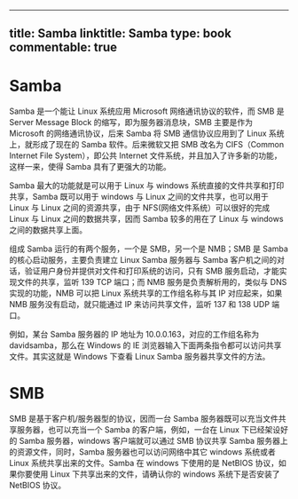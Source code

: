 
---
title: Samba
linktitle: Samba
type: book
commentable: true
---

# Samba

Samba 是一个能让 Linux 系统应用 Microsoft 网络通讯协议的软件，而 SMB 是 Server Message Block 的缩写，即为服务器消息块，SMB 主要是作为 Microsoft 的网络通讯协议，后来 Samba 将 SMB 通信协议应用到了 Linux 系统上，就形成了现在的 Samba 软件。后来微软又把 SMB 改名为 CIFS（Common Internet File System），即公共 Internet 文件系统，并且加入了许多新的功能，这样一来，使得 Samba 具有了更强大的功能。

Samba 最大的功能就是可以用于 Linux 与 windows 系统直接的文件共享和打印共享，Samba 既可以用于 windows 与 Linux 之间的文件共享，也可以用于 Linux 与 Linux 之间的资源共享，由于 NFS(网络文件系统）可以很好的完成 Linux 与 Linux 之间的数据共享，因而 Samba 较多的用在了 Linux 与 windows 之间的数据共享上面。

组成 Samba 运行的有两个服务，一个是 SMB，另一个是 NMB；SMB 是 Samba 的核心启动服务，主要负责建立 Linux Samba 服务器与 Samba 客户机之间的对话，验证用户身份并提供对文件和打印系统的访问，只有 SMB 服务启动，才能实现文件的共享，监听 139 TCP 端口；而 NMB 服务是负责解析用的，类似与 DNS 实现的功能，NMB 可以把 Linux 系统共享的工作组名称与其 IP 对应起来，如果 NMB 服务没有启动，就只能通过 IP 来访问共享文件，监听 137 和 138 UDP 端口。

例如，某台 Samba 服务器的 IP 地址为 10.0.0.163，对应的工作组名称为 davidsamba，那么在 Windows 的 IE 浏览器输入下面两条指令都可以访问共享文件。其实这就是 Windows 下查看 Linux Samba 服务器共享文件的方法。

# SMB

SMB 是基于客户机/服务器型的协议，因而一台 Samba 服务器既可以充当文件共享服务器，也可以充当一个 Samba 的客户端，例如，一台在 Linux 下已经架设好的 Samba 服务器，windows 客户端就可以通过 SMB 协议共享 Samba 服务器上的资源文件，同时，Samba 服务器也可以访问网络中其它 windows 系统或者 Linux 系统共享出来的文件。Samba 在 windows 下使用的是 NetBIOS 协议，如果你要使用 Linux 下共享出来的文件，请确认你的 windows 系统下是否安装了 NetBIOS 协议。

    